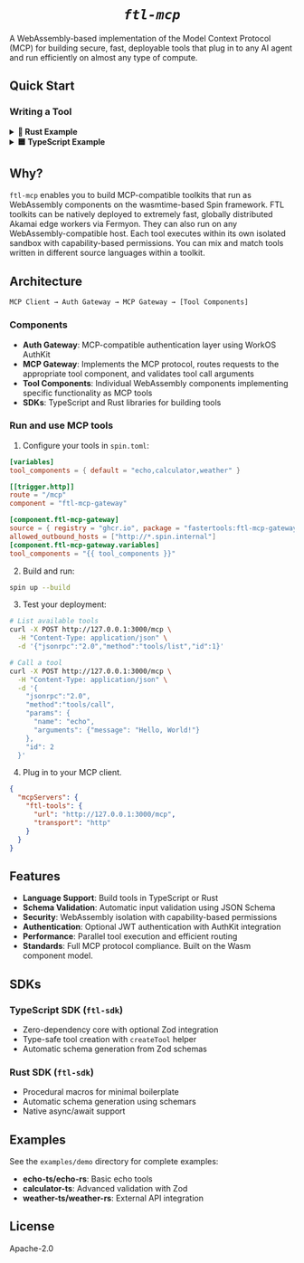<div align="center">

# *`ftl-mcp`*

</div>

A WebAssembly-based implementation of the Model Context Protocol (MCP) for building secure, fast, deployable tools that plug in to any AI agent and run efficiently on almost any type of compute.

## Quick Start

### Writing a Tool

<details>
<summary><strong>🦀 Rust Example</strong></summary>

```rust
use ftl_sdk::{tool, ToolResponse};
use serde::Deserialize;
use schemars::JsonSchema;

#[derive(Deserialize, JsonSchema)]
struct EchoInput {
    /// The message to echo back to the caller, verbatim
    message: String
}

/// Echo the message back to the caller
#[tool]
fn echo_rs(input: EchoInput) -> ToolResponse {
    ToolResponse::text(format!("Echo: {}", input.message))
}

```
</details>

<details>
<summary><strong>🟦 TypeScript Example</strong></summary>

```typescript
import { createTool, ToolResponse } from 'ftl-sdk'
import { z } from 'zod'

// Define the schema using Zod
const EchoInputSchema = z.object({
  message: z.string().describe('The message to echo back to the caller, verbatim')
})

// Derive TypeScript type from the schema
type EchoInput = z.infer<typeof EchoInputSchema>

const echo = createTool<EchoInput>({
  metadata: {
    name: 'echo_ts',
    title: 'Echo TS',
    description: 'Echo the message back to the caller',
    // Using Zod v4's native JSON Schema conversion
    inputSchema: z.toJSONSchema(EchoInputSchema)
  },
  handler: async (input) => {
    // Input is pre-validated
    return ToolResponse.text(`Echo: ${input.message}`)
  }
})

//@ts-ignore
addEventListener('fetch', (event: FetchEvent) => {
  event.respondWith(echo(event.request))
})
```
</details>

## Why?

`ftl-mcp` enables you to build MCP-compatible toolkits that run as WebAssembly components on the wasmtime-based Spin framework. FTL toolkits can be natively deployed to extremely fast, globally distributed Akamai edge workers via Fermyon. They can also run on any WebAssembly-compatible host. Each tool executes within its own isolated sandbox with capability-based permissions. You can mix and match tools written in different source languages within a toolkit.

## Architecture

```
MCP Client → Auth Gateway → MCP Gateway → [Tool Components]
```

### Components

- **Auth Gateway**: MCP-compatible authentication layer using WorkOS AuthKit
- **MCP Gateway**: Implements the MCP protocol, routes requests to the appropriate tool component, and validates tool call arguments
- **Tool Components**: Individual WebAssembly components implementing specific functionality as MCP tools
- **SDKs**: TypeScript and Rust libraries for building tools

### Run and use MCP tools

1. Configure your tools in `spin.toml`:
```toml
[variables]
tool_components = { default = "echo,calculator,weather" }

[[trigger.http]]
route = "/mcp"
component = "ftl-mcp-gateway"

[component.ftl-mcp-gateway]
source = { registry = "ghcr.io", package = "fastertools:ftl-mcp-gateway", version = "0.0.3" }
allowed_outbound_hosts = ["http://*.spin.internal"]
[component.ftl-mcp-gateway.variables]
tool_components = "{{ tool_components }}"
```

2. Build and run:
```bash
spin up --build
```

3. Test your deployment:
```bash
# List available tools
curl -X POST http://127.0.0.1:3000/mcp \
  -H "Content-Type: application/json" \
  -d '{"jsonrpc":"2.0","method":"tools/list","id":1}'

# Call a tool
curl -X POST http://127.0.0.1:3000/mcp \
  -H "Content-Type: application/json" \
  -d '{
    "jsonrpc":"2.0",
    "method":"tools/call",
    "params": {
      "name": "echo",
      "arguments": {"message": "Hello, World!"}
    },
    "id": 2
  }'
```

4. Plug in to your MCP client.
```json
{
  "mcpServers": {
    "ftl-tools": {
      "url": "http://127.0.0.1:3000/mcp",
      "transport": "http"
    }
  }
}
```

## Features

- **Language Support**: Build tools in TypeScript or Rust
- **Schema Validation**: Automatic input validation using JSON Schema
- **Security**: WebAssembly isolation with capability-based permissions
- **Authentication**: Optional JWT authentication with AuthKit integration
- **Performance**: Parallel tool execution and efficient routing
- **Standards**: Full MCP protocol compliance. Built on the Wasm component model.

## SDKs

### TypeScript SDK (`ftl-sdk`)
- Zero-dependency core with optional Zod integration
- Type-safe tool creation with `createTool` helper
- Automatic schema generation from Zod schemas

### Rust SDK (`ftl-sdk`)
- Procedural macros for minimal boilerplate
- Automatic schema generation using schemars
- Native async/await support

## Examples

See the `examples/demo` directory for complete examples:
- **echo-ts/echo-rs**: Basic echo tools
- **calculator-ts**: Advanced validation with Zod
- **weather-ts/weather-rs**: External API integration

## License

Apache-2.0